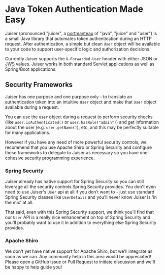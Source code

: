 <!--
  ~ Copyright 2017 Stormpath, Inc.
  ~
  ~ Licensed under the Apache License, Version 2.0 (the "License");
  ~ you may not use this file except in compliance with the License.
  ~ You may obtain a copy of the License at
  ~
  ~     http://www.apache.org/licenses/LICENSE-2.0
  ~
  ~ Unless required by applicable law or agreed to in writing, software
  ~ distributed under the License is distributed on an "AS IS" BASIS,
  ~ WITHOUT WARRANTIES OR CONDITIONS OF ANY KIND, either express or implied.
  ~ See the License for the specific language governing permissions and
  ~ limitations under the License.
  -->
# Java Token Authentication Made Easy

Juiser (pronounced "juicer", a [portmanteau](https://en.wikipedia.org/wiki/Portmanteau) of "java", "juice" and "user") is a small Java library that automates 
token authentication during an HTTP request.  After authentication, a simple but clean `User` object will be 
available to your code to support user-specific logic and authorization decisions.

Currently Juiser supports the `X-Forwarded-User` header with either JSON or [JWS](https://tools.ietf.org/html/rfc7515)
values.  Juiser works in both standard Servlet applications as well as Spring/Boot applications.

## Security Frameworks

Juiser has one purpose and one purpose only - to translate an authentication token
into an intuitive `User` object and make that `User` object available during a request.

You can use the `User` object during a request to perform security checks 
(like `user.isAuthenticated()` or `user.hasRole("admin")`) and get information about the user (e.g. `user.getName()`), etc, and
this may be perfectly suitable for many applications.

However if you have any need of more powerful security controls, we recommend that you use Apache Shiro or Spring
Security and configure these frameworks to delegate to Juiser as necessary so you have one cohesive security
programming experience.

### Spring Security

Juiser already has native support for Spring Security so you can still leverage all the security controls
Spring Security provides.  You don't even need to use Juiser's `User` api at all if you don't want to - just use standard
Spring Security classes like `UserDetails` and you'll never know Juiser is 'in the mix' at all.

That said, even with this Spring Security support, we think you'll find that our `User` API is a really nice 
enhancement on top of Spring Security and you'll probably want to use it in addition to everything else Spring Security
provides.

### Apache Shiro

We don't yet have native support for Apache Shiro, but we'll integrate as soon as we can.  Any community help in
this area would be appreciated!  Please open a GitHub issue or Pull Request to initiate discussion and we'll be happy
to help guide you!
